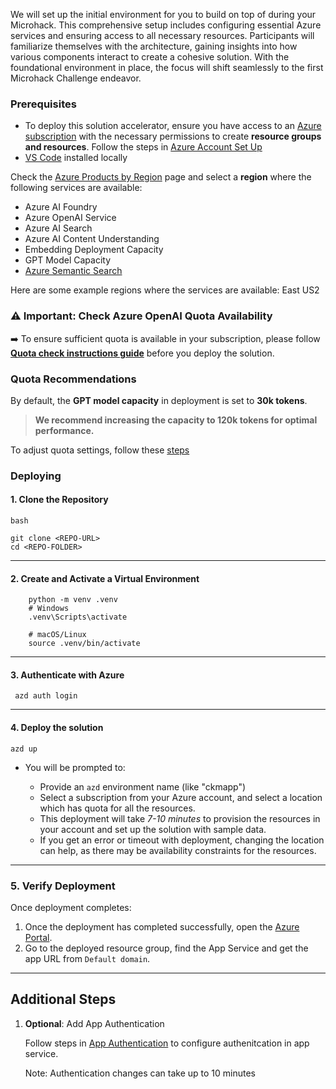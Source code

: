 
We will set up the initial environment for you to build on top of during your Microhack. This comprehensive setup includes configuring essential Azure services and ensuring access to all necessary resources. Participants will familiarize themselves with the architecture, gaining insights into how various components interact to create a cohesive solution. With the foundational environment in place, the focus will shift seamlessly to the first Microhack Challenge endeavor. 

### **Prerequisites**

- To deploy this solution accelerator, ensure you have access to an [Azure subscription](https://azure.microsoft.com/free/) with the necessary permissions to create **resource groups and resources**. Follow the steps in  [Azure Account Set Up](../../../../docs/AzureAccountSetUp.md)
- [VS Code](https://code.visualstudio.com/download) installed locally


Check the [Azure Products by Region](https://azure.microsoft.com/en-us/explore/global-infrastructure/products-by-region/?products=all&regions=all) page and select a **region** where the following services are available:  

- Azure AI Foundry 
- Azure OpenAI Service 
- Azure AI Search
- Azure AI Content Understanding
- Embedding Deployment Capacity  
- GPT Model Capacity
- [Azure Semantic Search](../../../../docs/AzureSemanticSearchRegion.md)  

Here are some example regions where the services are available: East US2

### ⚠️ Important: Check Azure OpenAI Quota Availability  

➡️ To ensure sufficient quota is available in your subscription, please follow **[Quota check instructions guide](../../../../docs/QuotaCheck.md)** before you deploy the solution.


### Quota Recommendations  
By default, the **GPT model capacity** in deployment is set to **30k tokens**.  
> **We recommend increasing the capacity to 120k tokens for optimal performance.** 

To adjust quota settings, follow these [steps](../../../../docs/AzureGPTQuotaSettings.md)  



### Deploying

#### 1. Clone the Repository

    bash

    git clone <REPO-URL>
    cd <REPO-FOLDER> 

---

#### 2. Create and Activate a Virtual Environment
        python -m venv .venv
        # Windows
        .venv\Scripts\activate
        
        # macOS/Linux
        source .venv/bin/activate

---

#### 3. Authenticate with Azure
     azd auth login

---

#### 4.  Deploy the solution
    azd up


- You will be prompted to: 

    - Provide an `azd` environment name (like "ckmapp")
    - Select a subscription from your Azure account, and select a location which has quota for all the resources. 
    - This deployment will take *7-10 minutes* to provision the resources in your account and set up the solution with sample data. 
    - If you get an error or timeout with deployment, changing the location can help, as there may be availability constraints for the resources.
---

### 5. Verify Deployment
Once deployment completes:

1. Once the deployment has completed successfully, open the [Azure Portal](https://portal.azure.com/). 
2. Go to the deployed resource group, find the App Service and get the app URL from `Default domain`.

---

<h2>
Additional Steps
</h2>

1. **Optional**: Add App Authentication
   
    Follow steps in [App Authentication](../../../../docs/AppAuthentication.md) to configure authenitcation in app service.

    Note: Authentication changes can take up to 10 minutes 
